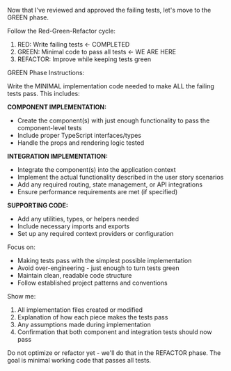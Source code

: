 Now that I've reviewed and approved the failing tests, let's move to the GREEN phase.

Follow the Red-Green-Refactor cycle:

1. RED: Write failing tests ← COMPLETED
2. GREEN: Minimal code to pass all tests ← WE ARE HERE
3. REFACTOR: Improve while keeping tests green

GREEN Phase Instructions:

Write the MINIMAL implementation code needed to make ALL the failing tests pass. This includes:

**COMPONENT IMPLEMENTATION:**

- Create the component(s) with just enough functionality to pass the component-level tests
- Include proper TypeScript interfaces/types
- Handle the props and rendering logic tested

**INTEGRATION IMPLEMENTATION:**

- Integrate the component(s) into the application context
- Implement the actual functionality described in the user story scenarios
- Add any required routing, state management, or API integrations
- Ensure performance requirements are met (if specified)

**SUPPORTING CODE:**

- Add any utilities, types, or helpers needed
- Include necessary imports and exports
- Set up any required context providers or configuration

Focus on:

- Making tests pass with the simplest possible implementation
- Avoid over-engineering - just enough to turn tests green
- Maintain clean, readable code structure
- Follow established project patterns and conventions

Show me:

1. All implementation files created or modified
2. Explanation of how each piece makes the tests pass
3. Any assumptions made during implementation
4. Confirmation that both component and integration tests should now pass

Do not optimize or refactor yet - we'll do that in the REFACTOR phase. The goal is minimal working code that passes all tests.
